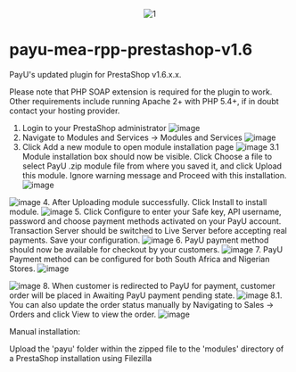 <p align="center">
<img src="https://cloud.githubusercontent.com/assets/5717025/15674295/335fa446-273c-11e6-9db1-76c1b89d153d.jpg" alt="1">
</p>

# payu-mea-rpp-prestashop-v1.6
PayU's updated plugin for PrestaShop v1.6.x.x.

Please note that PHP SOAP extension is required for the plugin to work. Other requirements include running Apache 2+ with PHP 5.4+, if in doubt contact your hosting provider.

1. Login to your PrestaShop administrator
![image](https://cloud.githubusercontent.com/assets/5717025/17849199/02c30910-6858-11e6-85cc-761e2c9b3163.png)
2. Navigate to Modules and Services -> Modules and Services
![image](https://cloud.githubusercontent.com/assets/5717025/17849232/25f85214-6858-11e6-997c-47bd6cb47e2f.png)
3. Click Add a new module to open module installation page
![image](https://cloud.githubusercontent.com/assets/5717025/17849255/3fd7fa90-6858-11e6-84a5-143925f8238f.png)
  3.1 Module installation box should now be visible. Click Choose a file to select PayU .zip module file from where you saved it, and     click Upload this module. Ignore warning message and Proceed with this installation.
![image](https://cloud.githubusercontent.com/assets/5717025/17849278/59a902e8-6858-11e6-815f-1886169ec120.png)

![image](https://cloud.githubusercontent.com/assets/5717025/17849282/664fcbbc-6858-11e6-9fe4-eee40225b62a.png)
4. After Uploading module successfully. Click Install to install module.
![image](https://cloud.githubusercontent.com/assets/5717025/17849317/8c4a6b9c-6858-11e6-9b04-2f1386d35f91.png)
5. Click Configure to enter your Safe key, API username, password and choose payment methods activated on your PayU account. Transaction Server should be switched to Live Server before accepting real payments. Save your configuration.
![image](https://cloud.githubusercontent.com/assets/5717025/17849343/9e65b6ba-6858-11e6-93d4-2a089d77e806.png)
6. PayU payment method should now be available for checkout by your customers.
![image](https://cloud.githubusercontent.com/assets/5717025/17849362/b62d625c-6858-11e6-94e7-bbee2817f656.png)
7. PayU Payment method can be configured for both South Africa and Nigerian Stores.
![image](https://cloud.githubusercontent.com/assets/5717025/17849421/fad54500-6858-11e6-98e4-23079a368f6c.png)

![image](https://cloud.githubusercontent.com/assets/5717025/17849468/358ae66e-6859-11e6-9bd2-e6f021f9bab2.png)
8. When customer is redirected to PayU for payment, customer order will be placed in Awaiting PayU payment pending state.
![image](https://cloud.githubusercontent.com/assets/5717025/17849490/5144d02c-6859-11e6-97ba-9984ef49d90c.png)
8.1. You can also update the order status manually by Navigating to Sales -> Orders and click View to view the order.
![image](https://cloud.githubusercontent.com/assets/5717025/17849507/6201d522-6859-11e6-9ca0-3e809b373cfc.png)

Manual installation:

Upload the 'payu' folder within the zipped file to the 'modules' directory of a PrestaShop installation using Filezilla
